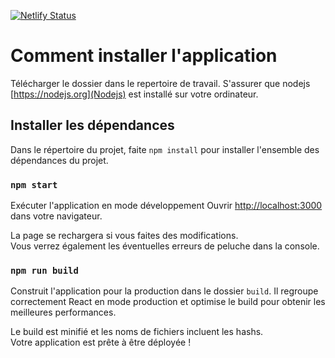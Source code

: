 [![Netlify Status](https://api.netlify.com/api/v1/badges/c911bf95-1984-4999-8c16-842394587a9e/deploy-status)](https://app.netlify.com/sites/paeij-sp/deploys)

# Comment installer l'application

Télécharger le dossier dans le repertoire de travail. S'assurer que nodejs [https://nodejs.org](Nodejs) est installé sur votre ordinateur.
## Installer les dépendances

Dans le répertoire du projet, faite `npm install` pour installer l'ensemble des dépendances du projet.

### `npm start`

Exécuter l'application en mode développement
Ouvrir [http://localhost:3000](http://localhost:3000) dans votre navigateur.

La page se rechargera si vous faites des modifications. \
Vous verrez également les éventuelles erreurs de peluche dans la console.

### `npm run build`

Construit l'application pour la production dans le dossier `build`.
Il regroupe correctement React en mode production et optimise le build pour obtenir les meilleures performances.

Le build est minifié et les noms de fichiers incluent les hashs.\
Votre application est prête à être déployée !

